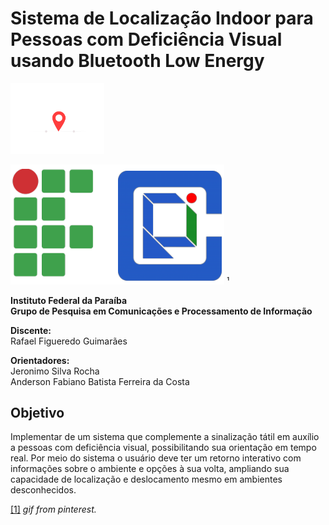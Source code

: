 # Sistema de Localização Indoor para Pessoas com Deficiência Visual usando Bluetooth Low Energy

<img src="https://github.com/rafaelfigueredog/IndorLocationSystem/blob/master/img/map.gif" width="150"/>

<img src="https://github.com/rafaelfigueredog/IndorLocationSystem/blob/master/img/logos.png" /> ¹

**Instituto Federal da Paraíba\
Grupo de Pesquisa em Comunicações e Processamento de Informação**

**Discente:**\
Rafael Figueredo Guimarães

**Orientadores:**\
Jeronimo Silva Rocha \
Anderson Fabiano Batista Ferreira da Costa 

## Objetivo 

Implementar de um sistema que complemente a sinalização tátil em auxílio a pessoas com deficiência visual, possibilitando sua orientação em tempo real. Por meio do sistema o usuário deve ter um retorno interativo com informações sobre o ambiente e opções à sua volta, ampliando sua capacidade de localização e deslocamento mesmo em ambientes desconhecidos.


[[1]](https://br.pinterest.com/pin/411164640965690554/?lp=true) _gif from pinterest._ 
